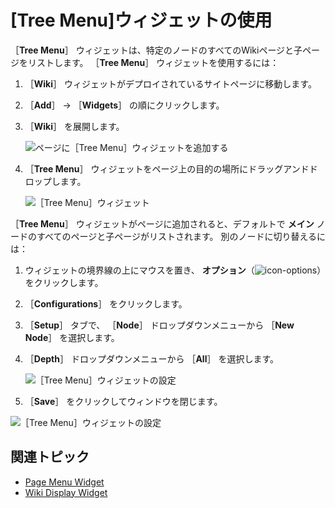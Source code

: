 # [Tree Menu]ウィジェットの使用

［**Tree Menu**］ ウィジェットは、特定のノードのすべてのWikiページと子ページをリストします。 ［**Tree Menu**］ ウィジェットを使用するには：

1. ［**Wiki**］ ウィジェットがデプロイされているサイトページに移動します。
1. ［**Add**］ &rarr; ［**Widgets**］ の順にクリックします。
1. ［**Wiki**］ を展開します。

    ![ページに［Tree Menu］ウィジェットを追加する](./using-the-tree-menu-widget/images/01.png)

1. ［**Tree Menu**］ ウィジェットをページ上の目的の場所にドラッグアンドドロップします。

    ![［Tree Menu］ウィジェット](./using-the-tree-menu-widget/images/02.png)

［**Tree Menu**］ ウィジェットがページに追加されると、デフォルトで **メイン** ノードのすべてのページと子ページがリストされます。 別のノードに切り替えるには：

1. ウィジェットの境界線の上にマウスを置き、 **オプション**（![icon-options](../../images/icon-widget-options.png)）をクリックします。
1. ［**Configurations**］ をクリックします。
1. ［**Setup**］ タブで、 ［**Node**］ ドロップダウンメニューから ［**New Node**］ を選択します。
1. ［**Depth**］ ドロップダウンメニューから ［**All**］ を選択します。

    ![［Tree Menu］ウィジェットの設定](./using-the-tree-menu-widget/images/03.png)

1. ［**Save**］ をクリックしてウィンドウを閉じます。

![［Tree Menu］ウィジェットの設定](./using-the-tree-menu-widget/images/04.png)

<a name="additional-information" />

## 関連トピック

* [Page Menu Widget](./using-the-page-menu-widget.md)
* [Wiki Display Widget](./using-the-wiki-display-widget.md)
